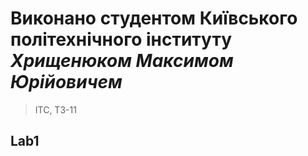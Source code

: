 # Виконано студентом Київського політехнічного інституту ***Хрищенюком Максимом Юрійовичем***
> ІТС, ТЗ-11

## Lab1


